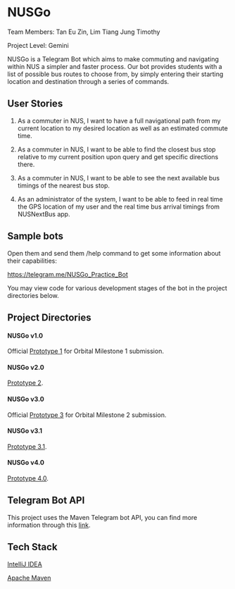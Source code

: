 # NUSGo
Team Members: Tan Eu Zin, Lim Tiang Jung Timothy

Project Level: Gemini

NUSGo is a Telegram Bot which aims to make commuting and navigating within NUS a simpler and faster process. Our bot provides students with a list of possible bus routes to choose from, by simply entering their starting location and destination through a series of commands. 

## User Stories
1. As a commuter in NUS, I want to have a full navigational path from my current location to my desired
location as well as an estimated commute time.

2. As a commuter in NUS, I want to be able to find the closest bus stop relative to my current position
upon query and get specific directions there.

3. As a commuter in NUS, I want to be able to see the next available bus timings of the nearest bus stop.

4. As an administrator of the system, I want to be able to feed in real time the GPS location of my user
and the real time bus arrival timings from NUSNextBus app.

## Sample bots
Open them and send them /help command to get some information about their capabilities:

https://telegram.me/NUSGo_Practice_Bot

You may view code for various development stages of the bot in the project directories below.

## Project Directories
#### NUSGo v1.0
Official [Prototype 1](/NUSGo%20v1.0) for Orbital Milestone 1 submission.
#### NUSGo v2.0
[Prototype 2](/NUSGo%20v2.0).
#### NUSGo v3.0
Official [Prototype 3](/NUSGo%20v3.0) for Orbital Milestone 2 submission.
#### NUSGo v3.1
[Prototype 3.1](/NUSGo%20v3.0).
#### NUSGo v4.0
[Prototype 4.0](/NUSGo%20v4.0).


## Telegram Bot API
This project uses the Maven Telegram bot API, you can find more information through this [link](https://github.com/rubenlagus/TelegramBots).

## Tech Stack
[IntelliJ IDEA](https://www.jetbrains.com/idea/)

[Apache Maven](http://maven.apache.org/)
